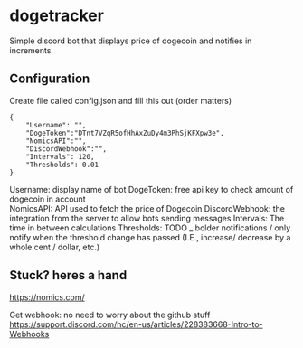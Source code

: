 # dogetracker

Simple discord bot that displays price of dogecoin and notifies in increments


## Configuration
Create file called config.json and fill this out (order matters)
```
{
    "Username": "",
    "DogeToken":"DTnt7VZqR5ofHhAxZuDy4m3PhSjKFXpw3e",
    "NomicsAPI":"",
    "DiscordWebhook":"",
    "Intervals": 120,
    "Thresholds": 0.01
}
```
Username: display name of bot
DogeToken: free api key to check amount of dogecoin in account  
NomicsAPI: API used to fetch the price of Dogecoin
DiscordWebhook: the integration from the server to allow bots sending messages
Intervals: The time in between calculations
Thresholds: TODO _ bolder notifications / only notify when the threshold change has passed (I.E., increase/ decrease by a whole cent / dollar, etc.)

## Stuck? heres a hand
https://nomics.com/

Get webhook: no need to worry about the github stuff
https://support.discord.com/hc/en-us/articles/228383668-Intro-to-Webhooks
